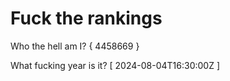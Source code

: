 # Fuck the rankings

Who the hell am I?
{ 4458669 }

What fucking year is it?
[ 2024-08-04T16:30:00Z ]
